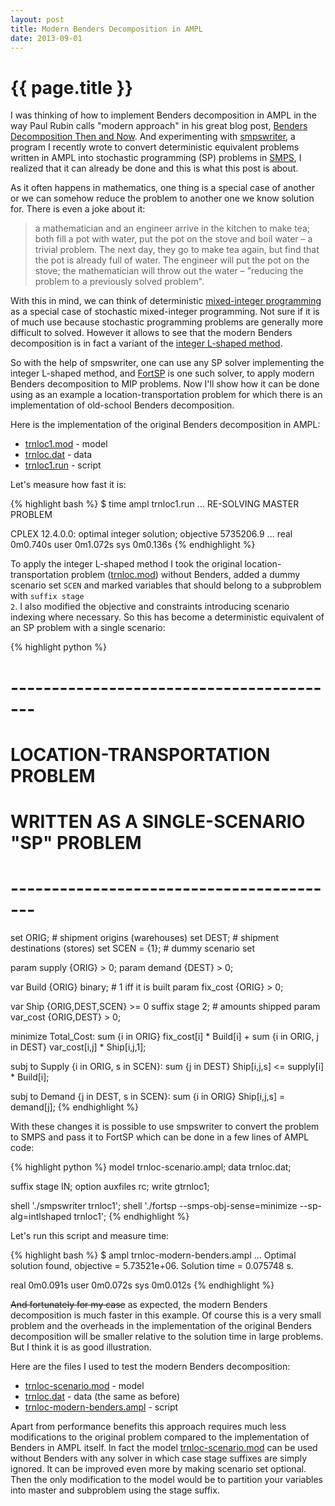 ```yaml
---
layout: post
title: Modern Benders Decomposition in AMPL
date: 2013-09-01
---
```


{{ page.title }}
================

I was thinking of how to implement Benders decomposition in AMPL
in the way Paul Rubin calls "modern approach" in his great blog post,
[Benders Decomposition Then and Now](http://orinanobworld.blogspot.com/2011/10/benders-decomposition-then-and-now.html).
And experimenting with [smpswriter](https://github.com/vitaut/ampl/tree/master/solvers/smpswriter),
a program I recently wrote to convert deterministic equivalent problems written
in AMPL into stochastic programming (SP) problems in [SMPS](http://myweb.dal.ca/gassmann/smps2.htm),
I realized that it can already be done and this is what this post is about.

As it often happens in mathematics, one thing is a special case of another or we
can somehow reduce the problem to another one we know solution for.
There is even a joke about it:

> a mathematician and an engineer arrive in the kitchen to make tea; both fill
> a pot with water, put the pot on the stove and boil water – a trivial problem.
> The next day, they go to make tea again, but find that the pot is already full
> of water. The engineer will put the pot on the stove; the mathematician will
> throw out the water – "reducing the problem to a previously solved problem".

With this in mind, we can think of deterministic
[mixed-integer programming](http://en.wikipedia.org/wiki/Integer_programming)
as a special case of stochastic mixed-integer programming. Not sure if it is of
much use because stochastic programming problems are generally more difficult to
solved. However it allows to see that the modern Benders decomposition is in fact
a variant of the [integer L-shaped method](http://www.sciencedirect.com/science/article/pii/016763779390002X).

So with the help of smpswriter, one can use any SP solver implementing the integer
L-shaped method, and [FortSP](http://www.optirisk-systems.com/products_fortsp.asp)
is one such solver, to apply modern Benders decomposition to MIP problems.
Now I'll show how it can be done using as an example a location-transportation
problem for which there is an implementation of old-school Benders decomposition.

Here is the implementation of the original Benders decomposition in AMPL:
* [trnloc1.mod](http://www.ampl.com/NEW/LOOP2/trnloc1.mod) - model
* [trnloc.dat](http://www.ampl.com/NEW/LOOP2/trnloc.dat) - data
* [trnloc1.run](http://www.ampl.com/NEW/LOOP2/trnloc1.run) - script

Let's measure how fast it is:

{% highlight bash %}
$ time ampl trnloc1.run
...
RE-SOLVING MASTER PROBLEM

CPLEX 12.4.0.0: optimal integer solution; objective 5735206.9
...
real	0m0.740s
user	0m1.072s
sys	0m0.136s
{% endhighlight %}

To apply the integer L-shaped method I took the original location-transportation
problem ([trnloc.mod](http://www.ampl.com/NEW/LOOP2/trnloc.mod)) without
Benders, added a dummy scenario set <code>SCEN</code> and marked variables
that should belong to a subproblem with <code>suffix stage 2</code>.
I also modified the objective and constraints introducing scenario indexing where
necessary. So this has become a deterministic equivalent of an SP problem with
a single scenario:

{% highlight python %}
# -----------------------------------------
# LOCATION-TRANSPORTATION PROBLEM
# WRITTEN AS A SINGLE-SCENARIO "SP" PROBLEM
# -----------------------------------------

set ORIG;   # shipment origins (warehouses)
set DEST;   # shipment destinations (stores)
set SCEN = {1}; # dummy scenario set 

param supply {ORIG} > 0;
param demand {DEST} > 0;

var Build {ORIG} binary;    # 1 iff it is built
param fix_cost {ORIG} > 0;

var Ship {ORIG,DEST,SCEN} >= 0 suffix stage 2;  # amounts shipped
param var_cost {ORIG,DEST} > 0;

minimize Total_Cost:
   sum {i in ORIG} fix_cost[i] * Build[i] +
   sum {i in ORIG, j in DEST} var_cost[i,j] * Ship[i,j,1];

subj to Supply {i in ORIG, s in SCEN}:
   sum {j in DEST} Ship[i,j,s] <= supply[i] * Build[i];

subj to Demand {j in DEST, s in SCEN}:
   sum {i in ORIG} Ship[i,j,s] = demand[j];
{% endhighlight %}

With these changes it is possible to use smpswriter to convert the problem to
SMPS and pass it to FortSP which can be done in a few lines of AMPL code:

{% highlight python %}
model trnloc-scenario.ampl;
data trnloc.dat;

suffix stage IN;
option auxfiles rc;
write gtrnloc1;

shell './smpswriter trnloc1';
shell './fortsp --smps-obj-sense=minimize --sp-alg=intlshaped trnloc1';
{% endhighlight %}

Let's run this script and measure time:

{% highlight bash %}
$ ampl trnloc-modern-benders.ampl
...
Optimal solution found, objective = 5.73521e+06.
Solution time = 0.075748 s.

real	0m0.091s
user	0m0.072s
sys	0m0.012s
{% endhighlight %}

<p>
<strike>And fortunately for my case</strike> as expected, the modern Benders
decomposition is much faster in this example. Of course this is a very small
problem and the overheads in the implementation of the original Benders
decomposition will be smaller relative to the solution time in large
problems. But I think it is as good illustration.
</p>

Here are the files I used to test the modern Benders decomposition:
* [trnloc-scenario.mod](/files/trnloc-scenario.ampl) - model
* [trnloc.dat](http://www.ampl.com/NEW/LOOP2/trnloc.dat) - data (the same as before)
* [trnloc-modern-benders.ampl](/files/trnloc-modern-benders.ampl) - script

Apart from performance benefits this approach requires much less modifications
to the original problem compared to the implementation of Benders in AMPL
itself. In fact the model [trnloc-scenario.mod](/files/trnloc-scenario.ampl)
can be used without Benders with any solver in which case stage suffixes are
simply ignored. It can be improved even more by making scenario set optional.
Then the only modification to the model would be to partition your variables
into master and subproblem using the stage suffix.
